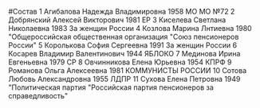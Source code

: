 #Состав
1 Агибалова Надежда Владимировна 1958 МО МО №72
2 Добрянский Алексей Викторович 1981 ЕР
3 Киселева Светлана Николаевна 1983 За женщин России
4 Козлова Марина Лнтиевна 1980 \"Общероссийская общественная организация \"Союз пенсионеров России\"
5 Королькова София Сергеевна 1991 За женщин России
6 Косарев Владимир Валентинович 1944 ЯБЛОКО
7 Мединова Ирина Евгеньевна 1979 СР
8 Овчинникова Елена Юрьевна 1954 КПРФ
9 Романова Ольга Алексеевна 1981 КОММУНИСТЫ РОССИИ
10 Сотова Любовь Александровна 1955 ЛДПР
11 Сухова Елена Петровна 1949 \"Политическая партия \"Российская партия пенсионеров за справедливость\"
